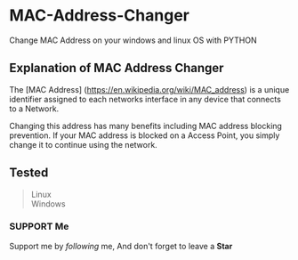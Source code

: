 # MAC-Address-Changer
Change MAC Address on your windows and linux OS with PYTHON
## Explanation of MAC Address Changer
The [MAC Address] (https://en.wikipedia.org/wiki/MAC_address) is a unique identifier assigned to each networks interface in any device that connects  to a Network.

Changing this address has many benefits including MAC address blocking prevention. If your MAC address is blocked on a Access Point, you simply change it to continue using the network.
## Tested
> Linux<br/>
> Windows


### SUPPORT Me
Support me by _following_ me, And don't forget to leave a **Star**

